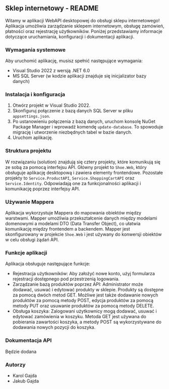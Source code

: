 ## Sklep internetowy - README

Witamy w aplikacji WebAPI desktopowej do obsługi sklepu internetowego! Aplikacja umożliwia zarządzanie sklepem internetowym, obsługę zamówień, płatności oraz rejestrację użytkowników. Poniżej przedstawiamy informacje dotyczące uruchamiania, konfiguracji i dokumentacji aplikacji.

### Wymagania systemowe

Aby uruchomić aplikację, musisz spełnić następujące wymagania:

- Visual Studio 2022 z wersją .NET 6.0
- MS SQL Server (w kodzie aplikacji znajduje się inicjalizator bazy danych)

### Instalacja i konfiguracja

1. Otwórz projekt w Visual Studio 2022.
2. Skonfiguruj połączenie z bazą danych SQL Server w pliku `appsettings.json`.
3. Po ustanowieniu połączenia z bazą danych, uruchom konsolę NuGet Package Manager i wprowadź komendę `update-database`. To spowoduje migrację i utworzenie niezbędnych tabel w bazie danych.
4. Uruchom aplikację.

### Struktura projektu

W rozwiązaniu (solution) znajdują się cztery projekty, które komunikują się ze sobą za pomocą interfejsu API. Główny projekt to `Shoe.Web`, który obsługuje aplikację desktopową i zawiera elementy frontendowe. Pozostałe projekty to `Service.ProductAPI`, `Service.ShoppingCartAPI` oraz `Service.Identity`. Odpowiadają one za funkcjonalności aplikacji i komunikację poprzez interfejsy API.

### Używanie Mappera

Aplikacja wykorzystuje Mappera do mapowania obiektów między warstwami. Mapper umożliwia przekształcenie danych między modelami domenowymi a modelami DTO (Data Transfer Object), co ułatwia komunikację między frontendem a backendem. Mapper jest skonfigurowany w projekcie `Shoe.Web` i jest używany do konwersji obiektów w celu obsługi żądań API.

### Funkcje aplikacji

Aplikacja obsługuje następujące funkcje:

- Rejestracja użytkowników: Aby założyć nowe konto, użyj formularza rejestracji dostępnego pod przestrzenią logowania.
- Zarządzanie bazą produktów poprzez API: Administrator może dodawać, usuwać i edytować produkty w sklepie. Produkty są dostępne za pomocą dwóch metod GET. Możliwe jest także dodawanie nowych produktów za pomocą metody POST, edycja produktów za pomocą metody PUT oraz usuwanie produktów za pomocą metody DELETE.
- Obsługa koszyka: Zalogowani użytkownicy mogą dodawać, usuwać i edytować zamówienia w koszyku. Metoda GET jest używana do pobierania zawartości koszyka, a metody POST są wykorzystywane do dodawania nowych pozycji do koszyka.

### Dokumentacja API

Będzie dodana

### Autorzy

- Karol Gajda 
- Jakub Gajda 
